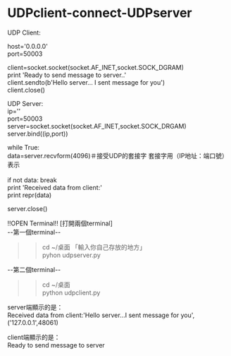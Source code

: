# UDPclient-connect-UDPserver

UDP Client:<br>

host='0.0.0.0'<br>
port=50003<br>

client=socket.socket(socket.AF_INET,socket.SOCK_DGRAM) <br>
print 'Ready to send message to server..'<br>
client.sendto(b'Hello server... I sent message for you')<br>
client.close()<br>


UDP Server:<br>
ip=''<br>
port=50003<br>
server=socket.socket(socket.AF_INET,socket.SOCK_DRGAM)<br>
server.bind((ip,port))<br>

while True:<br>
  data=server.recvform(4096)＃接受UDP的套接字     套接字用（IP地址：端口號）表示<br>   
  if not data: break<br>
  print 'Received data from client:'<br>
  print repr(data)<br>

server.close()<br>



!!OPEN Terminal!! [打開兩個terminal]<br>
--第一個terminal--<br>
>>cd ~/桌面 「輸入你自己存放的地方」<br>
>>pyhon udpserver.py<br>


--第二個terminal--<br>
>>cd ~/桌面<br>
>>python udpclient.py<br>

server端顯示的是：<br>
Received data from client:'Hello server...I sent message for you',('127.0.0.1',48061)<br>

client端顯示的是：<br>
Ready to send message to server<br>

